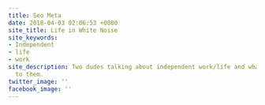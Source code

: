 ```yaml
---
title: Seo Meta
date: 2018-04-03 02:06:53 +0000
site_title: Life in White Noise
site_keywords:
- Independent
- life
- work
site_description: Two dudes talking about independent work/life and what it means
  to them.
twitter_image: ''
facebook_image: ''
---
```


